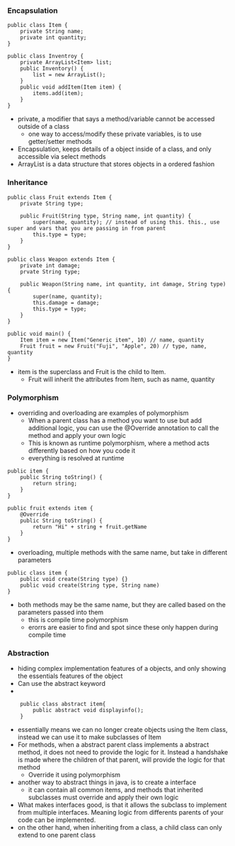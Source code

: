 ### Encapsulation

```
public class Item {
	private String name;
	private int quantity;
}

public class Inventroy {
	private ArrayList<Item> list;
	public Inventory() {
		list = new ArrayList();
	}
	public void addItem(Item item) {
		items.add(item);
	}
}
```
- private, a modifier that says a method/variable cannot be accessed outside of a class
	- one way to access/modify these private variables, is to use getter/setter methods
- Encapsulation, keeps details of a object inside of a class, and only accessible via select methods
- ArrayList is a data structure that stores objects in a ordered fashion


### Inheritance
```
public class Fruit extends Item {
	private String type;

	public Fruit(String type, String name, int quantity) {
		super(name, quantity); // instead of using this. this., use super and vars that you are passing in from parent
		this.type = type;
	}
}

public class Weapon extends Item {
	private int damage;
	prvate String type;

	public Weapon(String name, int quantity, int damage, String type) {
		super(name, quantity);
		this.damage = damage;
		this.type = type;
	}
}

public void main() {
	Item item = new Item("Generic item", 10) // name, quantity
	Fruit fruit = new Fruit("Fuji", "Apple", 20) // type, name, quantity
}
```
- item is the superclass and Fruit is the child to Item.
	- Fruit will inherit the attributes from Item, such as name, quantity


### Polymorphism
- overriding and overloading are examples of polymorphism
	- When a parent class has a method you want to use but add additional logic, you can use the @Override annotation to call the method and apply your own logic 
	- This is known as runtime polymorphism, where a method acts differently based on how you code it
	- everything is resolved at runtime
```
public item {
	public String toString() {
		return string;
	}
}

public fruit extends item {
	@Override
	public String toString() {
		return "Hi" + string + fruit.getName
	}
}
```

- overloading, multiple methods with the same name, but take in different parameters
```
public class item {
	public void create(String type) {}
	public void create(String type, String name)
}
```
- both methods may be the same name, but they are called based on the parameters passed into them
	- this is compile time polymorphism
	- erorrs are easier to find and spot since these only happen during compile time

### Abstraction
- hiding complex implementation features of a objects, and only showing the essentials features of the object
- Can use the abstract keyword
- 
```
	public class abstract item{
		public abstract void displayinfo();
	}
```
- essentially means we can no longer create objects using the Item class, instead we can use it to make subclasses of Item
- For methods, when a abstract parent class implements a abstract method, it does not need to provide the logic for it. Instead a handshake is made where the children of that parent, will provide the logic for that method
	- Override it using polymorphism
- another way to abstract things in java, is to create a interface
	- it can contain all common items, and methods that inherited subclasses must override and apply their own logic
- What makes interfaces good, is that it allows the subclass to implement from multiple interfaces. Meaning logic from differents parents of your code can be implemented.
- on the other hand, when inheriting from a class, a child class can only extend to one parent class